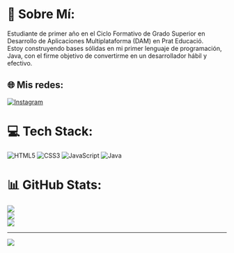 # 💫 Sobre Mí:
Estudiante de primer año en el Ciclo Formativo de Grado Superior en Desarrollo de Aplicaciones Multiplataforma (DAM) en Prat Educació. <br>Estoy construyendo bases sólidas en mi primer lenguaje de programación, Java, con el firme objetivo de convertirme en un desarrollador hábil y efectivo.


## 🌐 Mis redes:
[![Instagram](https://img.shields.io/badge/Instagram-%23E4405F.svg?logo=Instagram&logoColor=white)](https://instagram.com/cristo.ge) 

# 💻 Tech Stack:
![HTML5](https://img.shields.io/badge/html5-%23E34F26.svg?style=for-the-badge&logo=html5&logoColor=white) ![CSS3](https://img.shields.io/badge/css3-%231572B6.svg?style=for-the-badge&logo=css3&logoColor=white) ![JavaScript](https://img.shields.io/badge/javascript-%23323330.svg?style=for-the-badge&logo=javascript&logoColor=%23F7DF1E) ![Java](https://img.shields.io/badge/java-%23ED8B00.svg?style=for-the-badge&logo=openjdk&logoColor=white)
# 📊 GitHub Stats:
![](https://github-readme-stats.vercel.app/api?username=cristoge&theme=omni&hide_border=false&include_all_commits=false&count_private=false)<br/>
![](https://github-readme-streak-stats.herokuapp.com/?user=cristoge&theme=omni&hide_border=false)<br/>
![](https://github-readme-stats.vercel.app/api/top-langs/?username=cristoge&theme=omni&hide_border=false&include_all_commits=false&count_private=false&layout=compact)

---
[![](https://visitcount.itsvg.in/api?id=cristoge&icon=7&color=11)](https://visitcount.itsvg.in)

<!-- Proudly created with GPRM ( https://gprm.itsvg.in ) -->
